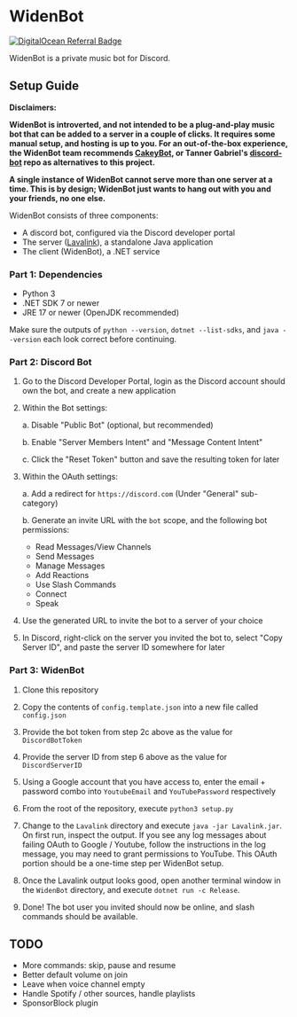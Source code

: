 # WidenBot

[![DigitalOcean Referral Badge](https://web-platforms.sfo2.cdn.digitaloceanspaces.com/WWW/Badge%201.svg)](https://www.digitalocean.com/?refcode=eb2eb2fc76ce&utm_campaign=Referral_Invite&utm_medium=Referral_Program&utm_source=badge)

WidenBot is a private music bot for Discord.

## Setup Guide

**Disclaimers:**

**WidenBot is introverted, and not intended to be a plug-and-play music bot that can be added to a server in a couple of clicks. It requires some manual setup, and hosting is up to you. For an out-of-the-box experience, the WidenBot team recommends [CakeyBot](https://cakey.bot/), or Tanner Gabriel's [discord-bot](https://github.com/TannerGabriel/discord-bot) repo as alternatives to this project.**

**A single instance of WidenBot cannot serve more than one server at a time. This is by design; WidenBot just wants to hang out with you and your friends, no one else.**

WidenBot consists of three components:

- A discord bot, configured via the Discord developer portal
- The server ([Lavalink](https://github.com/lavalink-devs/Lavalink)), a standalone Java application
- The client (WidenBot), a .NET service


### Part 1: Dependencies

- Python 3
- .NET SDK 7 or newer
- JRE 17 or newer (OpenJDK recommended)

Make sure the outputs of `python --version`, `dotnet --list-sdks`, and `java --version` each look correct before continuing.

### Part 2: Discord Bot

1. Go to the Discord Developer Portal, login as the Discord account should own the bot, and create a new application

2. Within the Bot settings:

   a. Disable "Public Bot" (optional, but recommended)

   b. Enable "Server Members Intent" and "Message Content Intent"

   c. Click the "Reset Token" button and save the resulting token for later

3. Within the OAuth settings:

   a. Add a redirect for `https://discord.com` (Under "General" sub-category)

   b. Generate an invite URL with the `bot` scope, and the following bot permissions:

   - Read Messages/View Channels
   - Send Messages
   - Manage Messages
   - Add Reactions
   - Use Slash Commands
   - Connect
   - Speak

4. Use the generated URL to invite the bot to a server of your choice

5. In Discord, right-click on the server you invited the bot to, select "Copy Server ID", and paste the server ID somewhere for later

### Part 3: WidenBot

1. Clone this repository

2. Copy the contents of `config.template.json` into a new file called `config.json`

3. Provide the bot token from step 2c above as the value for `DiscordBotToken`

4. Provide the server ID from step 6 above as the value for `DiscordServerID`

5. Using a Google account that you have access to, enter the email + password combo into `YoutubeEmail` and `YouTubePassword` respectively

6. From the root of the repository, execute `python3 setup.py`

7. Change to the `Lavalink` directory and execute `java -jar Lavalink.jar`. On first run, inspect the output. If you see any log messages about failing OAuth to Google / Youtube, follow the instructions in the log message, you may need to grant permissions to YouTube. This OAuth portion should be a one-time step per WidenBot setup.

8. Once the Lavalink output looks good, open another terminal window in the `WidenBot` directory, and execute `dotnet run -c Release`.

9. Done! The bot user you invited should now be online, and slash commands should be available.

## TODO

- More commands: skip, pause and resume
- Better default volume on join
- Leave when voice channel empty
- Handle Spotify / other sources, handle playlists
- SponsorBlock plugin
